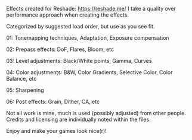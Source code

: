 Effects created for Reshade: https://reshade.me/
I take a quality over performance approach when creating the effects.

Categorized by suggested load order, but use as you see fit.

01: Tonemapping techniques, Adaptation, Exposure compensation

02: Prepass effects: DoF, Flares, Bloom, etc

03: Level adjustments: Black/White points, Gamma, Curves

04: Color adjustments: B&W, Color Gradients, Selective Color, Color Balance, etc

05: Sharpening

06: Post effects: Grain, Dither, CA, etc

Not all work is mine, much is used (possibly adjusted) from other people. Credits and licensing are individually noted within the files.

Enjoy and make your games look nice(r)!
